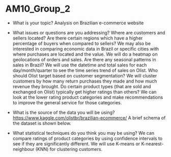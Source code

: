 # AM10_Group_2
* What is your topic? 
Analysis on Brazilian e-commerce website 

* What issues or questions are you addressing? 
Where are customers and sellers located? Are there certain regions which have a higher percentage of buyers when compared to sellers? We may also be interested in comparing economic data in Brazil or specific cities with where purchases are located and the value. We will do a heatmap on geolocations of orders and sales. 
Are there any seasonal patterns in sales in Brazil? We will use the datetime and total sales for each day/month/quarter to see the time series trend of sales on Olist. 
Who should Olist target based on customer segmentation? We will cluster customers by how many return purchases they made and how much revenue they brought. 
Do certain product types (that are sold and exchanged on Olist) typically get higher ratings than others? We can look at the lower rating product categories and make recommendations to improve the general service for those categories. 

* What is the source of the data you will be using?
https://www.kaggle.com/olistbr/brazilian-ecommerce/
A brief schema of the dataset is shown below. 



* What statistical techniques do you think you may be using?
We can compare ratings of product categories by using confidence intervals to see if they are significantly different. 
We will use K-means or K-nearest-neighbour (KNN) for clustering customers.
